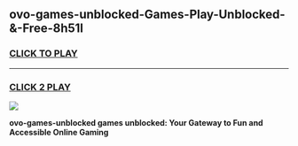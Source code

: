 
## ovo-games-unblocked-Games-Play-Unblocked-&-Free-8h51l
<h3>
<a href="https://premium76.site?title=ovo-games-unblocked&ref=24A">CLICK TO PLAY</a></h3>
<hr>

<h3>
<a href="https://premium76.site?title=ovo-games-unblocked&ref=24A">CLICK 2 PLAY</a>
  
</h3>

<a href="https://premium76.site?title=ovo-games-unblocked&ref=24A"><img src="https://clearcache.store/games.png"></a>


**ovo-games-unblocked games unblocked: Your Gateway to Fun and Accessible Online Gaming**
